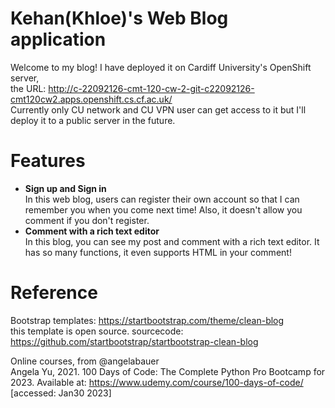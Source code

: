# Kehan(Khloe)'s Web Blog application
Welcome to my blog! I have deployed it on Cardiff University's OpenShift server,  
the URL: http://c-22092126-cmt-120-cw-2-git-c22092126-cmt120cw2.apps.openshift.cs.cf.ac.uk/  
Currently only CU network and CU VPN user can get access to it but I'll deploy it to a public server in the future.  
# Features
- **Sign up and Sign in**  
In this web blog, users can register their own account so that I can remember you when you come next time! Also, it doesn't allow you comment if you don't register.
- **Comment with a rich text editor**  
In this blog, you can see my post and comment with a rich text editor. It has so many functions, it even supports HTML in your comment!
# Reference  
Bootstrap templates: https://startbootstrap.com/theme/clean-blog  
    this template is open source. sourcecode: https://github.com/startbootstrap/startbootstrap-clean-blog  

Online courses, from @angelabauer  
Angela Yu, 2021. 100 Days of Code: The Complete Python Pro Bootcamp for 2023. Available at: https://www.udemy.com/course/100-days-of-code/ [accessed: Jan30 2023]  